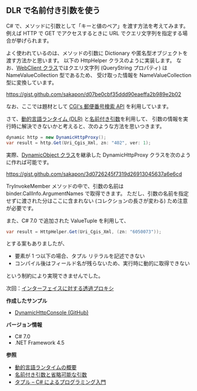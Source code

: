## DLR で名前付き引数を使う

C# で、メソッドに引数として「キーと値のペア」を渡す方法を考えてみます。
例えば HTTP で GET でアクセスするときに URL でクエリ文字列を指定する場合が挙げられます。

よく使われているのは、メソッドの引数に Dictionary や匿名型オブジェクトを渡す方法かと思います。
以下の HttpHelper クラスのように実装します。
なお、[WebClient クラス](https://msdn.microsoft.com/ja-jp/library/system.net.webclient.aspx)ではクエリ文字列 (QueryString プロパティ) は NameValueCollection 型であるため、
受け取った情報を NameValueCollection 型に変換しています。

https://gist.github.com/sakapon/d07be0cbf35ddd90eaeffa2b989e2b02

なお、ここでは題材として [CGI's 郵便番号検索 API](http://zip.cgis.biz/) を利用しています。

さて、[動的言語ランタイム (DLR)](https://msdn.microsoft.com/library/dd233052.aspx) と[名前付き引数](https://docs.microsoft.com/ja-jp/dotnet/csharp/programming-guide/classes-and-structs/named-and-optional-arguments)を利用して、
引数の情報を実行時に解決できないかと考えると、次のような方法を思いつきます。

```C#
dynamic http = new DynamicHttpProxy();
var result = http.Get(Uri_Cgis_Xml, zn: "402", ver: 1);
```

実際、[DynamicObject クラス](https://msdn.microsoft.com/ja-jp/library/system.dynamic.dynamicobject.aspx)を継承した DynamicHttpProxy クラスを次のように作れば可能です。

https://gist.github.com/sakapon/3d0726245f7319d26913045637a6e6cd

TryInvokeMember メソッドの中で、引数の名前は binder.CallInfo.ArgumentNames で取得できます。
ただし、引数の名前を指定せずに渡された分はここに含まれない (コレクションの長さが変わる) ため注意が必要です。

また、C# 7.0 で追加された ValueTuple を利用して、

```C#
var result = HttpHelper.Get(Uri_Cgis_Xml, (zn: "6050073"));
```

とする案もありましたが、
- 要素が 1 つ以下の場合、タプル リテラルを記述できない
- コンパイル後はフィールド名が残らないため、実行時に動的に取得できない

という制約により実現できませんでした。

次回：[インターフェイスに対する透過プロキシ](Transparent-Proxy-Interface.md)

**作成したサンプル**
- [DynamicHttpConsole (GitHub)](https://github.com/sakapon/Samples-2017/tree/master/ProxySample/DynamicHttpConsole)

**バージョン情報**
- C# 7.0
- .NET Framework 4.5

**参照**
- [動的言語ランタイムの概要](https://msdn.microsoft.com/library/dd233052.aspx)
- [名前付き引数と省略可能な引数](https://docs.microsoft.com/ja-jp/dotnet/csharp/programming-guide/classes-and-structs/named-and-optional-arguments)
- [タプル – C# によるプログラミング入門](http://ufcpp.net/study/csharp/datatype/tuples/)
